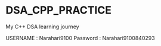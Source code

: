 # DSA_CPP_PRACTICE
My C++ DSA learning journey

USERNAME : Narahari9100
Password : Narahari9100840293


